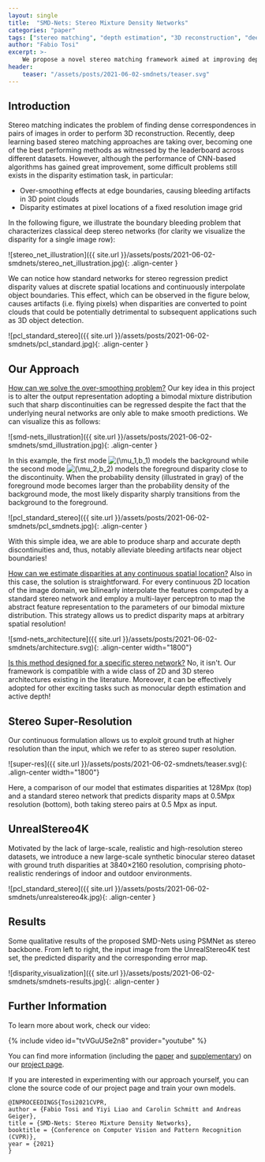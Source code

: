 ```yaml
---
layout: single
title:  "SMD-Nets: Stereo Mixture Density Networks"
categories: "paper"
tags: ["stereo matching", "depth estimation", "3D reconstruction", "deep learning", "stereo super-resolution"]
author: "Fabio Tosi"
excerpt: >-
    We propose a novel stereo matching framework aimed at improving depth accuracy near object boundaries and suited for disparity super-resolution
header:
    teaser: "/assets/posts/2021-06-02-smdnets/teaser.svg"
---
```


## Introduction
Stereo matching indicates the problem of finding dense correspondences in pairs of images in order to perform 3D reconstruction. Recently, deep learning based stereo matching approaches are taking over, becoming one of the best performing methods as witnessed by the leaderboard across different datasets. However, although the performance of CNN-based algorithms has gained great improvement, some difficult problems still exists in the disparity estimation task, in particular:

* Over-smoothing effects at edge boundaries, causing bleeding artifacts in 3D point clouds
* Disparity estimates at pixel locations of a fixed resolution image grid

In the following figure, we illustrate the boundary bleeding problem that characterizes classical deep stereo networks (for clarity we visualize the disparity for a single image row):

![stereo_net_illustration]({{ site.url }}/assets/posts/2021-06-02-smdnets/stereo_net_illustration.jpg){: .align-center }

We can notice how standard networks for stereo regression predict disparity values at discrete spatial locations and continuously interpolate object boundaries.  This effect, which can be observed in the figure below, causes artifacts (i.e. flying pixels) when disparities are converted to point clouds that could be potentially detrimental to subsequent applications such as 3D object detection.

![pcl_standard_stereo]({{ site.url }}/assets/posts/2021-06-02-smdnets/pcl_standard.jpg){: .align-center }

## Our Approach

<ins>How can we solve the over-smoothing problem?</ins> Our key idea in this project is to alter the output representation adopting a bimodal mixture distribution such that sharp discontinuities can be regressed despite the fact that the underlying neural networks are only able to make smooth predictions. We can visualize this as follows: 

![smd-nets_illustration]({{ site.url }}/assets/posts/2021-06-02-smdnets/smd_illustration.jpg){: .align-center }

In this example, the first mode  ![(\mu_1,b_1)](https://latex.codecogs.com/svg.latex?&space;(\mu_1,b_1)) models the background while the second mode ![(\mu_2,b_2)](https://latex.codecogs.com/svg.latex?&space;(\mu_2,b_2)) models the foreground disparity close to the discontinuity. When the probability density (illustrated in gray) of the foreground mode becomes larger than the probability density of the background mode, the most likely disparity sharply transitions from the background to the foreground.

![pcl_standard_stereo]({{ site.url }}/assets/posts/2021-06-02-smdnets/pcl_smdnets.jpg){: .align-center }

 With this simple idea, we are able to produce sharp and accurate depth discontinuities and, thus, notably alleviate bleeding artifacts near object boundaries! 

<ins>How can we estimate disparities at any continuous spatial location?</ins> Also in this case, the solution is straightforward. For every continuous 2D location of the image domain, we bilinearly interpolate the features computed by a standard stereo network and employ a multi-layer perceptron to map the abstract feature representation to the parameters of our bimodal mixture distribution. This strategy allows us to predict disparity maps at arbitrary spatial resolution!

![smd-nets_architecture]({{ site.url }}/assets/posts/2021-06-02-smdnets/architecture.svg){: .align-center width="1800"}

<ins>Is this method designed for a specific stereo network?</ins> No, it isn't. Our framework is compatible with a wide class of 2D and 3D stereo architectures existing in the literature. Moreover, it can be effectively adopted for other exciting tasks such as monocular depth estimation and active depth!

## Stereo Super-Resolution

Our continuous formulation allows us to exploit ground truth at higher resolution than the input, which we refer to as stereo super resolution. 

![super-res]({{ site.url }}/assets/posts/2021-06-02-smdnets/teaser.svg){: .align-center width="1800"}

Here, a comparison of our model that estimates disparities at 128Mpx (top) and a standard stereo network that predicts disparity maps at 0.5Mpx resolution (bottom), both taking stereo pairs at 0.5 Mpx as input.

## UnrealStereo4K
 
Motivated by the lack of large-scale, realistic and high-resolution stereo datasets, we introduce a new large-scale synthetic binocular stereo dataset with ground truth disparities at 3840×2160 resolution, comprising photo-realistic renderings of indoor and outdoor environments. 

![pcl_standard_stereo]({{ site.url }}/assets/posts/2021-06-02-smdnets/unrealstereo4k.jpg){: .align-center }

## Results

Some qualitative results of the proposed SMD-Nets using PSMNet as stereo backbone. From left to right, the input image from the UnrealStereo4K test set, the predicted disparity and the corresponding error map.

![disparity_visualization]({{ site.url }}/assets/posts/2021-06-02-smdnets/smdnets-results.jpg){: .align-center }

## Further Information

To learn more about work, check our video:

{% include video id="tvVGuUSe2n8" provider="youtube" %}

You can find more information (including the [paper](http://www.cvlibs.net/publications/Tosi2021CVPR.pdf) and [supplementary](http://www.cvlibs.net/publications/Tosi2021CVPR_supplementary.pdf)) on our [project page](https://github.com/fabiotosi92/SMD-Nets).

If you are interested in experimenting with our approach yourself, you can clone the source code of our project page and train your own models.

    @INPROCEEDINGS{Tosi2021CVPR,
    author = {Fabio Tosi and Yiyi Liao and Carolin Schmitt and Andreas Geiger},
    title = {SMD-Nets: Stereo Mixture Density Networks},
    booktitle = {Conference on Computer Vision and Pattern Recognition (CVPR)},
    year = {2021}
    } 
